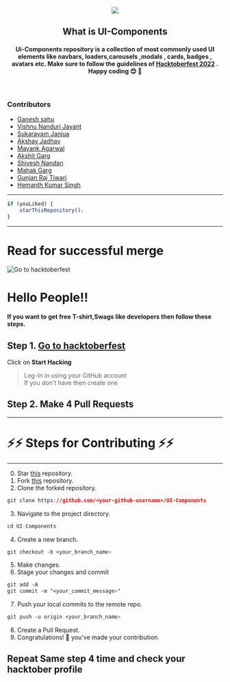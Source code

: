 <p align="center">
    <img src="https://technologyandsociety.org/wp-content/uploads/Logo-Color-1.jpg" />
</p>

<p align="center">
	<h2 align="center">What is UI-Components</h2>
	<h4 align="center">Ui-Components repository is a collection of most commonly used UI elements like navbars, loaders,carousels ,modals , cards, badges , avatars etc. Make sure to follow the guidelines of <a href="https://hacktoberfest.com/"> Hacktoberfest 2022</a> . Happy coding 😊 🎉 </h4>
	<br/>
	

### Contributors

- [ Ganesh sahu](https://github.com/vibgyor786)
- [ Vishnu Nanduri Jayant](https://github.com/nandurijv)
- [ Sukarayam Janjua](https://github.com/SukarayamJanjua)
- [ Akshay Jadhav](https://github.com/Akshay9607)
- [ Mayank Agarwal](https://github.com/Mayank1170)
- [ Akshit Garg](https://github.com/akshit5565)
- [ Shivesh Nandan](https://github.com/ShiveshNandan)
- [ Mahak Garg ](https://www.github.com/Mahak008)
- [ Gunjan Raj Tiwari](https://github.com/gunjanrajtiwari)
- [ Hemanth Kumar Singh](https://github.com/Hemanth11011)



---

```javascript
if (youLiked) {
	starThisRepository();
}
```

---
# Read for successful merge

![Go to hacktoberfest](https://blog.tooljet.com/content/images/2022/09/Screenshot-2022-09-27-at-08.03.21.png) <br/>
# Hello People!!  <br/>
#### If you want to get free **T-shirt,Swags** like **developers** then follow these steps.  <br/>

## Step 1. [Go to hacktoberfest](https://hacktoberfest.digitalocean.com) <br/>
Click on **Start Hacking**  <br/>
>   Log-In in using your GitHub account <br/> 
>   If you don't have then create one <br/>
## Step 2. Make **4 Pull Requests** <br/>
___
# ⚡⚡ Steps for Contributing ⚡⚡ <br/>
---
	
0. Star <a href="https://github.com/IEEE-SSIT-VIT/UI-Components" title="this">this</a> repository.
1. Fork <a href="https://github.com/IEEE-SSIT-VIT/UI-Components" title="this">this</a> repository.
2. Clone the forked repository.
```css
git clone https://github.com/<your-github-username>/UI-Components
```
  
3. Navigate to the project directory.
```py
cd UI-Components
```
4. Create a new branch.
```css
git checkout -b <your_branch_name>
```
5. Make changes.
6. Stage your changes and commit
```css
git add -A
git commit -m "<your_commit_message>"
```
7. Push your local commits to the remote repo.
```css
git push -u origin <your_branch_name>
```
8. Create a Pull Request.
9. Congratulations! 🎉 you've made your contribution.

## Repeat Same step 4 time and check your hacktober profile  <br/>
